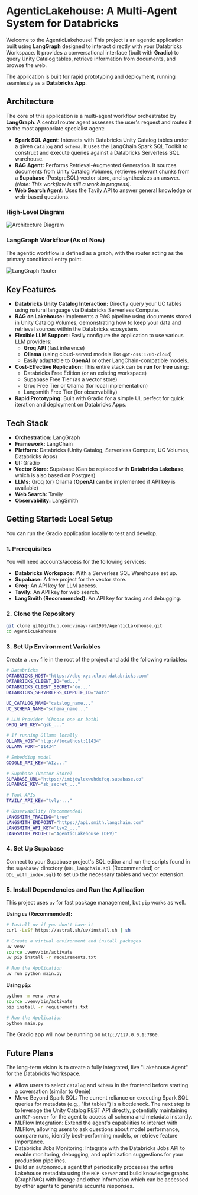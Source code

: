 # AgenticLakehouse: A Multi-Agent System for Databricks

Welcome to the AgenticLakehouse! This project is an agentic application built using **LangGraph** designed to interact directly with your Databricks Workspace. It provides a conversational interface (built with **Gradio**) to query Unity Catalog tables, retrieve information from documents, and browse the web.

The application is built for rapid prototyping and deployment, running seamlessly as a **Databricks App**.

## Architecture

The core of this application is a multi-agent workflow orchestrated by **LangGraph**. A central router agent assesses the user's request and routes it to the most appropriate specialist agent:

* **Spark SQL Agent:** Interacts with Databricks Unity Catalog tables under a given `catalog` and `schema`. It uses the LangChain Spark SQL Toolkit to construct and execute queries against a Databricks Serverless SQL warehouse.
* **RAG Agent:** Performs Retrieval-Augmented Generation. It sources documents from Unity Catalog Volumes, retrieves relevant chunks from a **Supabase** (PostgreSQL) vector store, and synthesizes an answer. *(Note: This workflow is still a work in progress).*
* **Web Search Agent:** Uses the Tavily API to answer general knowledge or web-based questions.

### High-Level Diagram

![Architecture Diagram](images/AgenticLakehouse.png)

### LangGraph Workflow (As of Now)

The agentic workflow is defined as a graph, with the router acting as the primary conditional entry point.

![LangGraph Router](images/router_agent.png)

## Key Features

* **Databricks Unity Catalog Interaction:** Directly query your UC tables using natural language via Databricks Serverless Compute.
* **RAG on Lakehouse:** Implements a RAG pipeline using documents stored in Unity Catalog Volumes, demonstrating how to keep your data and retrieval sources within the Databricks ecosystem.
* **Flexible LLM Support:** Easily configure the application to use various LLM providers:
    * **Groq API** (fast inference)
    * **Ollama** (using cloud-served models like `gpt-oss:120b-cloud`)
    * Easily adaptable to **OpenAI** or other LangChain-compatible models.
* **Cost-Effective Replication:** This entire stack can be **run for free** using:
    * Databricks Free Edition (or an existing workspace)
    * Supabase Free Tier (as a vector store)
    * Groq Free Tier or Ollama (for local implementation)
    * Langsmith Free Tier (for observability)
* **Rapid Prototyping:** Built with Gradio for a simple UI, perfect for quick iteration and deployment on Databricks Apps.

## Tech Stack

* **Orchestration:** LangGraph
* **Framework:** LangChain
* **Platform:** Databricks (Unity Catalog, Serverless Compute, UC Volumes, Databricks Apps)
* **UI:** Gradio
* **Vector Store:** Supabase (Can be replaced with **Databricks Lakebase**, which is also based on Postgres)
* **LLMs:** Groq (or) Ollama (**OpenAI** can be implemented if API key is available)
* **Web Search:** Tavily
* **Observability:** LangSmith

## Getting Started: Local Setup

You can run the Gradio application locally to test and develop.

### 1. Prerequisites

You will need accounts/access for the following services:
* **Databricks Workspace:** With a Serverless SQL Warehouse set up.
* **Supabase:** A free project for the vector store.
* **Groq:** An API key for LLM access.
* **Tavily:** An API key for web search.
* **LangSmith (Recommended):** An API key for tracing and debugging.

### 2. Clone the Repository

```bash
git clone git@github.com:vinay-ram1999/AgenticLakehouse.git
cd AgenticLakehouse
```

### 3. Set Up Environment Variables

Create a `.env` file in the root of the project and add the following variables:

```bash
# Databricks
DATABRICKS_HOST="https://dbc-xyz.cloud.databricks.com"
DATABRICKS_CLIENT_ID="ed..."
DATABRICKS_CLIENT_SECRET="do..."
DATABRICKS_SERVERLESS_COMPUTE_ID="auto"

UC_CATALOG_NAME="catalog_name..."
UC_SCHEMA_NAME="schema_name..."

# LLM Provider (Choose one or both)
GROQ_API_KEY="gsk_..."

# If running Ollama locally
OLLAMA_HOST="http://localhost:11434" 
OLLAMA_PORT="11434"

# Embedding model
GOOGLE_API_KEY="AIz..."

# Supabase (Vector Store)
SUPABASE_URL="https://imbjdwlexwuhdxfqq.supabase.co"
SUPABASE_KEY="sb_secret_..."

# Tool APIs
TAVILY_API_KEY="tvly-..."

# Observability (Recommended)
LANGSMITH_TRACING="true"
LANGSMITH_ENDPOINT="https://api.smith.langchain.com"
LANGSMITH_API_KEY="lsv2_..."
LANGSMITH_PROJECT="AgenticLakehouse (DEV)"
```

### 4. Set Up Supabase
Connect to your Supabase project's SQL editor and run the scripts found in the `supabase/` directory (`DDL_langchain.sql` (Recommended) or `DDL_with_index.sql`) to set up the necessary tables and vector extension.

### 5. Install Dependencies and Run the Apllication
This project uses `uv` for fast package management, but `pip` works as well.

**Using `uv` (Recommended):**

```bash
# Install uv if you don't have it
curl -LsSf https://astral.sh/uv/install.sh | sh

# Create a virtual environment and install packages
uv venv
source .venv/bin/activate
uv pip install -r requirements.txt

# Run the Application
uv run python main.py
```

**Using `pip`:**

```bash
python -m venv .venv
source .venv/bin/activate
pip install -r requirements.txt

# Run the Application
python main.py
```

The Gradio app will now be running on `http://127.0.0.1:7860`.

## Future Plans

The long-term vision is to create a fully integrated, live "Lakehouse Agent" for the Databricks Workspace.

* Allow users to select `catalog` and `schema` in the frontend before starting a coversation (similar to Genie)
* Move Beyond Spark SQL: The current reliance on executing Spark SQL queries for metadata (e.g., "list tables") is a bottleneck. The next step is to leverage the Unity Catalog REST API directly, potentially maintaining an `MCP-server` for the agent to access all schema and metadata instantly.
* MLFlow Integration: Extend the agent's capabilities to interact with MLFlow, allowing users to ask questions about model performance, compare runs, identify best-performing models, or retrieve feature importance.
* Databricks Jobs Monitoring: Integrate with the Databricks Jobs API to enable monitoring, debugging, and optimization suggestions for your production pipelines.
* Build an autonomous agent that periodically processes the entire Lakehouse metadata using the `MCP-server` and build knowledge graphs (GraphRAG) with lineage and other information which can be accessed by other agents to generate accurate responses.
